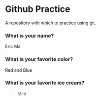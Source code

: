 # Github Practice

A repository with which to practice using git.

### What is your name?

Eric Ma


### What is your favorite color?

Red and Blue

### What is your favorite ice cream?
> Mint
